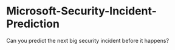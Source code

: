 # Microsoft-Security-Incident-Prediction
Can you predict the next big security incident before it happens?
